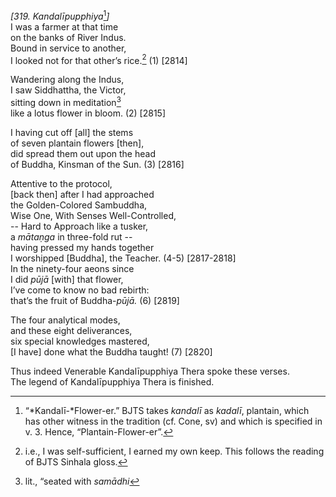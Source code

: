 *\[319. Kandalīpupphiya*[^1]*\]*  
I was a farmer at that time  
on the banks of River Indus.  
Bound in service to another,  
I looked not for that other’s rice.[^2] (1) \[2814\]

Wandering along the Indus,  
I saw Siddhattha, the Victor,  
sitting down in meditation[^3]  
like a lotus flower in bloom. (2) \[2815\]

I having cut off \[all\] the stems  
of seven plantain flowers \[then\],  
did spread them out upon the head  
of Buddha, Kinsman of the Sun. (3) \[2816\]

Attentive to the protocol,  
\[back then\] after I had approached  
the Golden-Colored Sambuddha,  
Wise One, With Senses Well-Controlled,  
-- Hard to Approach like a tusker,  
a *mātaṇga* in three-fold rut --  
having pressed my hands together  
I worshipped \[Buddha\], the Teacher. (4-5) \[2817-2818\]  
In the ninety-four aeons since  
I did *pūjā* \[with\] that flower,  
I’ve come to know no bad rebirth:  
that’s the fruit of Buddha-*pūjā.* (6) \[2819\]

The four analytical modes,  
and these eight deliverances,  
six special knowledges mastered,  
\[I have\] done what the Buddha taught! (7) \[2820\]

Thus indeed Venerable Kandalīpupphiya Thera spoke these verses.  
The legend of Kandalīpupphiya Thera is finished.

[^1]: “*Kandalī-*Flower-er.” BJTS takes *kandalī* as *kadalī*, plantain,
    which has other witness in the tradition (cf. Cone, sv) and which is
    specified in v. 3. Hence, “Plantain-Flower-er”.

[^2]: i.e., I was self-sufficient, I earned my own keep. This follows
    the reading of BJTS Sinhala gloss.

[^3]: lit., “seated with *samādhi*
